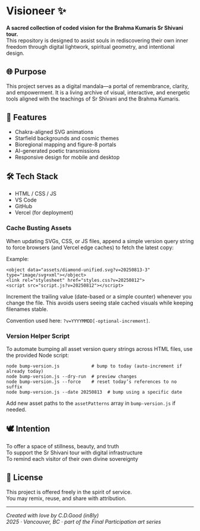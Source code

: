 # Visioneer ✨

**A sacred collection of coded vision for the Brahma Kumaris Sr Shivani tour.**  
This repository is designed to assist souls in rediscovering their own inner freedom through digital lightwork, spiritual geometry, and intentional design.

## 🌐 Purpose

This project serves as a digital mandala—a portal of remembrance, clarity, and empowerment. It is a living archive of visual, interactive, and energetic tools aligned with the teachings of Sr Shivani and the Brahma Kumaris.

## 🔮 Features

- Chakra-aligned SVG animations
- Starfield backgrounds and cosmic themes
- Bioregional mapping and figure-8 portals
- AI-generated poetic transmissions
- Responsive design for mobile and desktop

## 🛠️ Tech Stack

- HTML / CSS / JS
- VS Code
- GitHub
- Vercel (for deployment)

### Cache Busting Assets

When updating SVGs, CSS, or JS files, append a simple version query string to force browsers (and Vercel edge caches) to fetch the latest copy:

Example:
```
<object data="assets/diamond-unified.svg?v=20250813-3" type="image/svg+xml"></object>
<link rel="stylesheet" href="styles.css?v=20250812">
<script src="script.js?v=20250812"></script>
```

Increment the trailing value (date-based or a simple counter) whenever you change the file. This avoids users seeing stale cached visuals while keeping filenames stable.

Convention used here: `?v=YYYYMMDD[-optional-increment]`.

### Version Helper Script

To automate bumping all asset version query strings across HTML files, use the provided Node script:

```
node bump-version.js            # bump to today (auto-increment if already today)
node bump-version.js --dry-run  # preview changes
node bump-version.js --force    # reset today’s references to no suffix
node bump-version.js --date 20250813  # bump using a specific date
```

Add new asset paths to the `assetPatterns` array in `bump-version.js` if needed.

## 🕊️ Intention

To offer a space of stillness, beauty, and truth  
To support the Sr Shivani tour with digital infrastructure  
To remind each visitor of their own divine sovereignty

## 📜 License

This project is offered freely in the spirit of service.  
You may remix, reuse, and share with attribution.

---

*Created with love by C.D.Good (in8ly)*  
*2025 · Vancouver, BC · part of the Final Participation art series*
